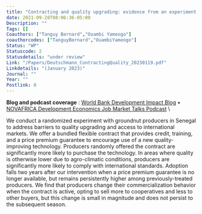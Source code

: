 ```yaml
---
title: "Contracting and quality upgrading: evidence from an experiment in Senegal"
date: 2021-09-28T08:06:36-05:00
Description: ""
Tags: []
Coauthors: ["Tanguy Bernard","Ouambi Yameogo"]
coauthorcodes: ["TanguyBernard","OuambiYameogo"]
Status: "WP"
Statuscode: 2
Statusdetails: "under review"
Link: "/Papers/Deutschmann_ContractingQuality_20230119.pdf"
Linkdetails: "(January 2023)"
Journal: ""
Year: ""
Postlink: 0
---
```

**Blog and podcast coverage** : [World Bank Development Impact Blog](https://blogs.worldbank.org/impactevaluations/cracking-open-new-markets-contract-helps-farmers-senegal-meet-export-quality) &#8226;  [NOVAFRICA Development Economics Job Market Talks Podcast](https://novafrica.org/novafrica-development-economics-job-market-talks/) \

We conduct a randomized experiment with groundnut producers in Senegal to address barriers to quality upgrading and access to international markets. 
We offer a bundled flexible contract that provides credit, training, and a price premium guarantee to encourage use of a new quality-improving technology.
Producers randomly offered the contract are significantly more likely to purchase the technology. 
In areas where quality is otherwise lower due to agro-climatic conditions, producers are significantly more likely to comply with international standards.
Adoption falls two years after our intervention when a price premium guarantee is no longer available, but remains persistently higher among previously-treated producers.
We find that producers change their commercialization behavior when the contract is active, opting to sell more to cooperatives
and less to other buyers, but this change is small in magnitude and does not persist to the subsequent season.